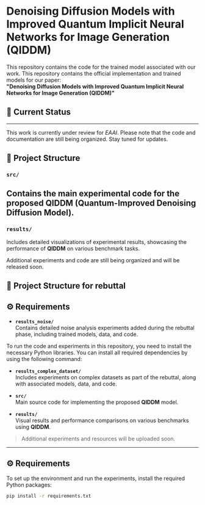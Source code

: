 # **Denoising Diffusion Models with Improved Quantum Implicit Neural Networks for Image Generation (QIDDM)**

This repository contains the code for the trained model associated with our work.
This repository contains the official implementation and trained models for our paper:  
**"Denoising Diffusion Models with Improved Quantum Implicit Neural Networks for Image Generation (QIDDM)"**

## 📝 **Current Status**
---

This work is currently under review for *EAAI*. Please note that the code and documentation are still being organized. Stay tuned for updates.


## 📁 **Project Structure**


### `src/`
Contains the main experimental code for the proposed **QIDDM** (Quantum-Improved Denoising Diffusion Model).
---

### `results/`
Includes detailed visualizations of experimental results, showcasing the performance of **QIDDM** on various benchmark tasks.

Additional experiments and code are still being organized and will be released soon.
## 📁 Project Structure for rebuttal
## ⚙️ **Requirements**
- **`results_noise/`**  
  Contains detailed noise analysis experiments added during the rebuttal phase, including trained models, data, and code.

To run the code and experiments in this repository, you need to install the necessary Python libraries. You can install all required dependencies by using the following command:
- **`results_complex_dataset/`**  
  Includes experiments on complex datasets as part of the rebuttal, along with associated models, data, and code.

- **`src/`**  
  Main source code for implementing the proposed **QIDDM** model.

- **`results/`**  
  Visual results and performance comparisons on various benchmarks using **QIDDM**.

> Additional experiments and resources will be uploaded soon.
---

## ⚙️ Requirements

To set up the environment and run the experiments, install the required Python packages:

```bash
pip install -r requirements.txt

